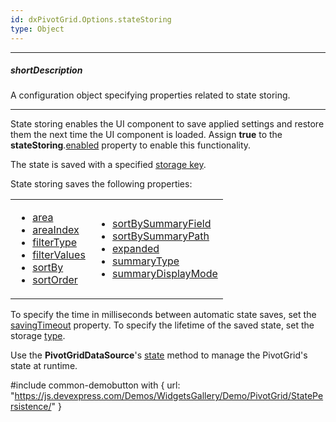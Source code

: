 ```yaml
---
id: dxPivotGrid.Options.stateStoring
type: Object
---
```

---
##### shortDescription
A configuration object specifying properties related to state storing.

---
State storing enables the UI component to save applied settings and restore them the next time the UI component is loaded. Assign **true** to the **stateStoring**.[enabled](/api-reference/10%20UI%20Widgets/dxPivotGrid/1%20Configuration/stateStoring/enabled.md '/Documentation/ApiReference/UI_Components/dxPivotGrid/Configuration/stateStoring/#enabled') property to enable this functionality.

The state is saved with a specified [storage key](/api-reference/10%20UI%20Widgets/dxPivotGrid/1%20Configuration/stateStoring/storageKey.md '/Documentation/ApiReference/UI_Components/dxPivotGrid/Configuration/stateStoring/#storageKey'). 

State storing saves the following properties:

<table class="multicolumn-list">
    <tr>
        <td>
            <ul>
                <li><a href="/Documentation/ApiReference/Data_Layer/PivotGridDataSource/Configuration/fields/#area">area</a></li>
                <li><a href="/Documentation/ApiReference/Data_Layer/PivotGridDataSource/Configuration/fields/#areaIndex">areaIndex</a></li>
                <li><a href="/Documentation/ApiReference/Data_Layer/PivotGridDataSource/Configuration/fields/#filterType">filterType</a></li>
                <li><a href="/Documentation/ApiReference/Data_Layer/PivotGridDataSource/Configuration/fields/#filterValues">filterValues</a></li>
                <li><a href="/Documentation/ApiReference/Data_Layer/PivotGridDataSource/Configuration/fields/#sortBy">sortBy</a></li>
                <li><a href="/Documentation/ApiReference/Data_Layer/PivotGridDataSource/Configuration/fields/#sortOrder">sortOrder</a></li>
            </ul>
        </td>
        <td>
            <ul>
                <li><a href="/Documentation/ApiReference/Data_Layer/PivotGridDataSource/Configuration/fields/#sortBySummaryField">sortBySummaryField</a></li>
                <li><a href="/Documentation/ApiReference/Data_Layer/PivotGridDataSource/Configuration/fields/#sortBySummaryPath">sortBySummaryPath</a></li>
                <li><a href="/Documentation/ApiReference/Data_Layer/PivotGridDataSource/Configuration/fields/#expanded">expanded</a></li>
                <li><a href="/Documentation/ApiReference/Data_Layer/PivotGridDataSource/Configuration/fields/#summaryType">summaryType</a></li>
                <li><a href="/Documentation/ApiReference/Data_Layer/PivotGridDataSource/Configuration/fields/#summaryDisplayMode">summaryDisplayMode</a></li>
            </ul>
        </td>
    </tr>
</table>  

To specify the time in milliseconds between automatic state saves, set the [savingTimeout](/api-reference/10%20UI%20Widgets/dxPivotGrid/1%20Configuration/stateStoring/savingTimeout.md '/Documentation/ApiReference/UI_Components/dxPivotGrid/Configuration/stateStoring/#savingTimeout') property. To specify the lifetime of the saved state, set the storage [type](/api-reference/10%20UI%20Widgets/dxPivotGrid/1%20Configuration/stateStoring/type.md '/Documentation/ApiReference/UI_Components/dxPivotGrid/Configuration/stateStoring/#type').

Use the **PivotGridDataSource**'s [state](/api-reference/30%20Data%20Layer/PivotGridDataSource/3%20Methods/state().md '/Documentation/ApiReference/Data_Layer/PivotGridDataSource/Methods/#state') method to manage the PivotGrid's state at runtime. 

#include common-demobutton with {
    url: "https://js.devexpress.com/Demos/WidgetsGallery/Demo/PivotGrid/StatePersistence/"
}
